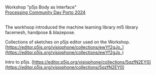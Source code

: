 Workshop "p5js Body as Interface" <br>
[Processing Community Day Porto 2024](https://pcd.fba.up.pt/2024/) <br>
<br>

The workhsop introduced the machine learning library ml5 library facemesh, handpose & blazepose.

Collections of sketches on p5js editor used on the Workshop.
[https://editor.p5js.org/visiophone/collections/ewYf2gJo_](https://editor.p5js.org/visiophone/collections/ewYf2gJo_)


Intro to p5js.
[https://editor.p5js.org/visiophone/collections/5qzfN2EY0](https://editor.p5js.org/visiophone/collections/5qzfN2EY0)


